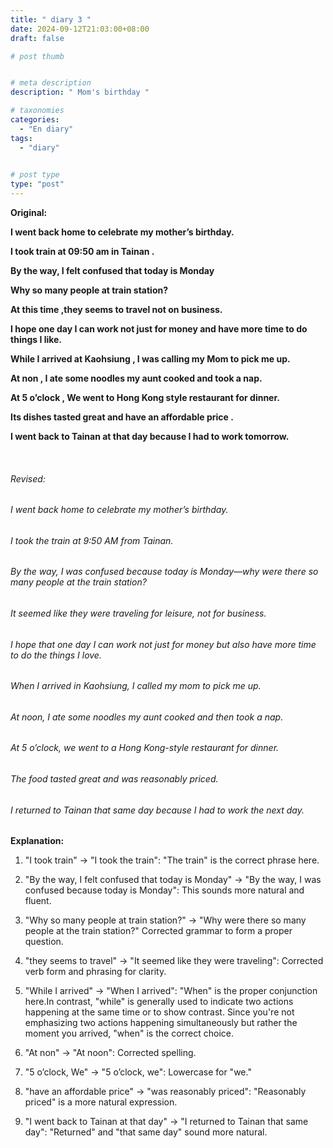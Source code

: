 ```yaml
---
title: " diary 3 "
date: 2024-09-12T21:03:00+08:00
draft: false

# post thumb


# meta description
description: " Mom's birthday "

# taxonomies
categories: 
  - "En diary"
tags:
  - "diary"
 

# post type
type: "post"
---
```



**Original:**

**I went back home to celebrate my mother’s birthday.**

**I took train at 09:50 am in Tainan .**

**By the way, I felt confused that today is Monday**

**Why so many people at train station?**

**At this time ,they seems to travel not on business.**

**I hope one day I can work not just for money and have more time to do things I like.**

**While I arrived at Kaohsiung , I was calling my Mom to pick me up.**

**At non , I ate some noodles my aunt cooked and took a nap.**

**At 5 o’clock , We went to Hong Kong style restaurant for dinner.**

**Its dishes tasted great and have an affordable price .**

**I went back to Tainan at that day because I had to work tomorrow.**



<br>


###### Revised: 
###### I went back home to celebrate my mother’s birthday.
###### I took the train at 9:50 AM from Tainan.
###### By the way, I was confused because today is Monday—why were there so many people at the train station?
###### It seemed like they were traveling for leisure, not for business.
###### I hope that one day I can work not just for money but also have more time to do the things I love.
###### When I arrived in Kaohsiung, I called my mom to pick me up.
###### At noon, I ate some noodles my aunt cooked and then took a nap.
###### At 5 o’clock, we went to a Hong Kong-style restaurant for dinner.
###### The food tasted great and was reasonably priced.
###### I returned to Tainan that same day because I had to work the next day.



**Explanation:**

1. "I took train" → "I took the train": "The train" is the correct phrase here.

2. "By the way, I felt confused that today is Monday" → "By the way, I was confused because today is Monday": This sounds more natural and fluent.

3. "Why so many people at train station?" → "Why were there so many people at the train station?" Corrected grammar to form a proper question.

4. "they seems to travel" → "It seemed like they were traveling": Corrected verb form and phrasing for clarity.

5. "While I arrived" → "When I arrived": "When" is the proper conjunction here.In contrast, "while" is generally used to indicate two actions happening at the same time or to show contrast. Since you're not emphasizing two actions happening simultaneously but rather the moment you arrived, "when" is the correct choice.

6. "At non" → "At noon": Corrected spelling.

7. "5 o’clock, We" → "5 o’clock, we": Lowercase for "we."

8. "have an affordable price" → "was reasonably priced": "Reasonably priced" is a more natural expression.

9. "I went back to Tainan at that day" → "I returned to Tainan that same day": "Returned" and "that same day" sound more natural.